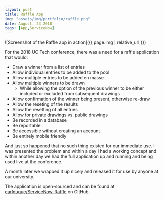 ```yaml
---
layout: post
title: Raffle App
img: "assets/img/portfolio/raffle.png"
date: August, 23 2018
tags: [App,ServiceNow]
---
```


![Screenshot of the Raffle app in action]({{ page.img | relative_url }})

For the 2018 UC Tech conference, there was a need for a raffle application<!--endexcerpt--> that would:

* Draw a winner from a list of entries
* Allow individual entries to be added to the pool
* Allow multiple entries to be added en masse
* Allow multiple winners to be drawn
	* While allowing the option of the previous winner to be either included or excluded from subsequent drawings
* Allow confirmation of the winner being present, otherwise re-draw
* Allow the reseting of the results
* Allow the resetting of all entries
* Allow for private drawings vs. public drawings
* Be recorded in a database
* Be reportable
* Be accessible without creating an account
* Be entirely mobile friendly

And just so happened that no such thing existed for our immediate use. I was presented the problem and within a day I had a working concept and within another day we had the full application up and running and being used live at the conference.

A month later we wrapped it up nicely and released it for use by anyone at our university.

The application is open-sourced and can be found at [earlduque/ServiceNow-Raffle](https://github.com/earlduque/ServiceNow-Raffle) on GitHub.